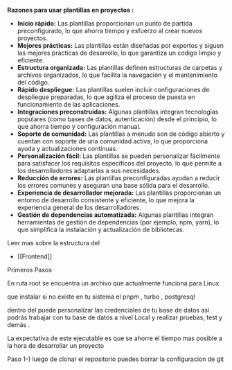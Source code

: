 **Razones para usar plantillas en proyectos :**

- **Inicio rápido:** Las plantillas proporcionan un punto de partida preconfigurado, lo que ahorra tiempo y esfuerzo al crear nuevos proyectos.
- **Mejores prácticas:** Las plantillas están diseñadas por expertos y siguen las mejores prácticas de desarrollo, lo que garantiza un código limpio y eficiente.
- **Estructura organizada:** Las plantillas definen estructuras de carpetas y archivos organizados, lo que facilita la navegación y el mantenimiento del código.
- **Rápido despliegue:** Las plantillas suelen incluir configuraciones de despliegue preparadas, lo que agiliza el proceso de puesta en funcionamiento de las aplicaciones.
- **Integraciones preconstruidas:** Algunas plantillas integran tecnologías populares (como bases de datos, autenticación) desde el principio, lo que ahorra tiempo y configuración manual.
- **Soporte de comunidad:** Las plantillas a menudo son de código abierto y cuentan con soporte de una comunidad activa, lo que proporciona ayuda y actualizaciones continuas.
- **Personalización fácil:** Las plantillas se pueden personalizar fácilmente para satisfacer los requisitos específicos del proyecto, lo que permite a los desarrolladores adaptarlas a sus necesidades.
- **Reducción de errores:** Las plantillas preconfiguradas ayudan a reducir los errores comunes y aseguran una base sólida para el desarrollo.
- **Experiencia de desarrollador mejorada:** Las plantillas proporcionan un entorno de desarrollo consistente y eficiente, lo que mejora la experiencia general de los desarrolladores.
- **Gestión de dependencias automatizada:** Algunas plantillas integran herramientas de gestión de dependencias (por ejemplo, npm, yarn), lo que simplifica la instalación y actualización de bibliotecas.

Leer mas sobre la estructura del 
- [[Frontend]]


Primeros Pasos

En ruta root se encuentra un archivo que actualmente funciona para Linux

que instalar si no existe en tu sistema el pnpm , turbo , postgresql 

dentro del puede personalizar las credenciales de tu base de datos así podrás trabajar con tu base de datos a nivel Local y realizar pruebas, test y demás .

La expectativa de este ejecutable es que se ahorre el tiempo mas posible a la hora de desarrollar un proyecto

Paso 1-)  luego de clonar el repositorio puedes borrar la configuracion de git


